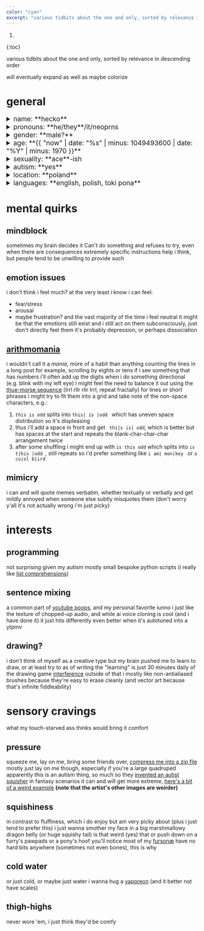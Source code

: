 ```yaml
---
color: "cyan"
excerpt: "various tidbits about the one and only, sorted by relevance in descending order"
---
```


1. 
{:toc}

various tidbits about the one and only, sorted by relevance in descending order

will eventually expand as well as maybe colorize

<style>
details summary {
	font-size: 125%;
}
</style>

# general

<details>
<summary markdown="span">name: **hecko**</summary>
if that's not available then **hecko_yes** or similar

used to be **Sobsz**, and it's still the username for some of my accounts, but i'm changing it wherever possible because:
- it's a pain to pronounce even for my fellow poles
- lowercase good
- <small>it mayormaynot be derived from my legal name</small>
</details>

<details>
<summary markdown="span">pronouns: **he/they**/it/neoprns</summary>
i mostly don't care *but* i know she/her feels wrong
and i like messing with language, hence neopronouns (though fae/faer feels a bit like she/her and either way a bit too mystical for me)
</details>

<details>
<summary markdown="span">gender: **male?**</summary>
definitely not female, but other than that i'm not sure how much i care about my maleness
i like calling myself "boy" sometimes, e.g. "guess i'm your delivery boy"
i sometimes say "male/none, whichever you think is less unusual", based on an unfounded theory of mine that: many people who call themselves cis (including me) actually don't have much of a gender (or don't care much about it), so while just calling myself "genderless" would be more accurate it'd also cause me to be perceived by many as more unusual than i really am
</details>

<details>
<summary markdown="span">age: **{{ "now" | date: "%s" | minus: 1049493600 | date: "%Y" | minus: 1970 }}**</summary>
born april 5, 2003
</details>

<details>
<summary markdown="span">sexuality: **ace**-ish</summary>
more specifically [aegosexual](https://www.lgbtqia.wiki/wiki/Aegosexual), meaning i enjoy the idea of sexytimes but actually *doing* it is a no thanks

romanticity-wise i'm not sure but am taken
</details>

<details>
<summary markdown="span">autism: **yes**</summary>
technically diagnosed as asperger's but	[yikes](https://www.scientificamerican.com/article/the-truth-about-hans-aspergers-nazi-collusion/)

see the [mental quirks](#mental-quirks) section
</details>

<details>
<summary markdown="span">location: **poland**</summary>
and yet i managed to end up worse at polish than at english :)
</details>

<details>
<summary markdown="span">languages: **english, polish, toki pona**</summary>
i call myself 2.5-lingual because [toki pona is a game a little above pig latin](https://www.youtube.com/watch?v=5zCbq2sFCgY&t=131s)

vaguely tried learning german, russian, esperanto, and spanish; gave up each time, guess my brain doesn't like language learning
</details>

# mental quirks

## mindblock

sometimes my brain decides it Can't do something and refuses to try, even when there are consequences
extremely specific instructions help i think, but people tend to be unwilling to provide such

## emotion issues

i don't think i feel much? at the very least i know i can feel:
- fear/stress
- arousal
- maybe frustration?
and the vast majority of the time i feel neutral
it might be that the emotions still exist and i still act on them subconsciously, just don't directly feel them
it's probably depression, or perhaps dissociation

## [arithmomania](https://en.wikipedia.org/wiki/Arithmomania)

i wouldn't call it a *mania*, more of a habit than anything
counting the lines in a long post for example, scrolling by eights or tens
if i see something that has numbers i'll often add up the digits
when i do something directional (e.g. blink with my left eye) i might feel the need to balance it out using the [thue-morse sequence](https://en.wikipedia.org/wiki/Thue%E2%80%93Morse_sequence) (lrrl rllr rllr lrrl, repeat fractally)
for lines or short phrases i might try to fit them into a grid and take note of the non-space characters, e.g.: 
1.	`this is odd` splits into `this| is |odd ` which has uneven space distribution so it's displeasing
2.	thus i'll add a space in front and get ` thi|s is| odd`, which is better but has spaces at the start and repeats the blank-char-char-char arrangement twice
3.	after some shuffling i might end up with `is this odd` which splits into `is t|his |odd `, still repeats so i'd prefer something like `i am| mon|key ` or `a co|ol b|ird `

## mimicry

i can and will quote memes verbatim, whether textually or verbally
and get mildly annoyed when someone else subtly misquotes them (don't worry y'all it's not actually wrong i'm just picky)

# interests

## programming

not surprising given my autism
mostly small bespoke python scripts (i really like [list comprehensions](https://en.wikipedia.org/wiki/List_comprehension))

## sentence mixing

a common part of [youtube poops](https://en.wikipedia.org/wiki/YouTube_poop), and my personal favorite
iunno i just like the texture of chopped-up audio, and while ai voice cloning is cool (and i have done it) it just hits differently
even better when it's autotuned into a ytpmv

## drawing?

i don't think of myself as a creative type but my brain pushed me to learn to draw, or at least try to
as of writing the "learning" is just 30 minutes daily of the drawing game [interference](https://www.playinterference.com/)
outside of that i mostly like non-antialiased brushes because they're easy to erase cleanly (and vector art because that's infinite fiddleability)

# sensory cravings

what my touch-starved ass thinks would bring it comfort

## pressure

squeeze me, lay on me, bring some friends over, [compress me into a zip file](https://twitter.com/mgracereyn/status/1506816355416227842)
mostly just lay on me though, especially if you're a large quadruped
apparently this is an autism thing, so much so they [invented an autist squisher](https://en.wikipedia.org/wiki/Hug_machine)
in fantasy scenarios it can and will get more extreme, [here's a bit of a weird example](https://www.furaffinity.net/view/47408337/) **(note that the artist's other images are weirder)**

## squishiness

in contrast to fluffiness, which i do enjoy but am very picky about (plus i just tend to prefer this)
i just wanna smother my face in a big marshmallowy dragon belly (or huge squishy tail) is that weird (yes)
that or push down on a furry's pawpads or a pony's hoof
you'll notice most of my [fursonæ](/fursonae/) have no hard bits anywhere (sometimes not even bones), this is why

## cold water

or just cold, or maybe just water
i wanna hug a [vaporeon](https://bulbapedia.bulbagarden.net/wiki/Vaporeon) (and it better not have scales)

## thigh-highs

never wore 'em, i just think they'd be comfy
